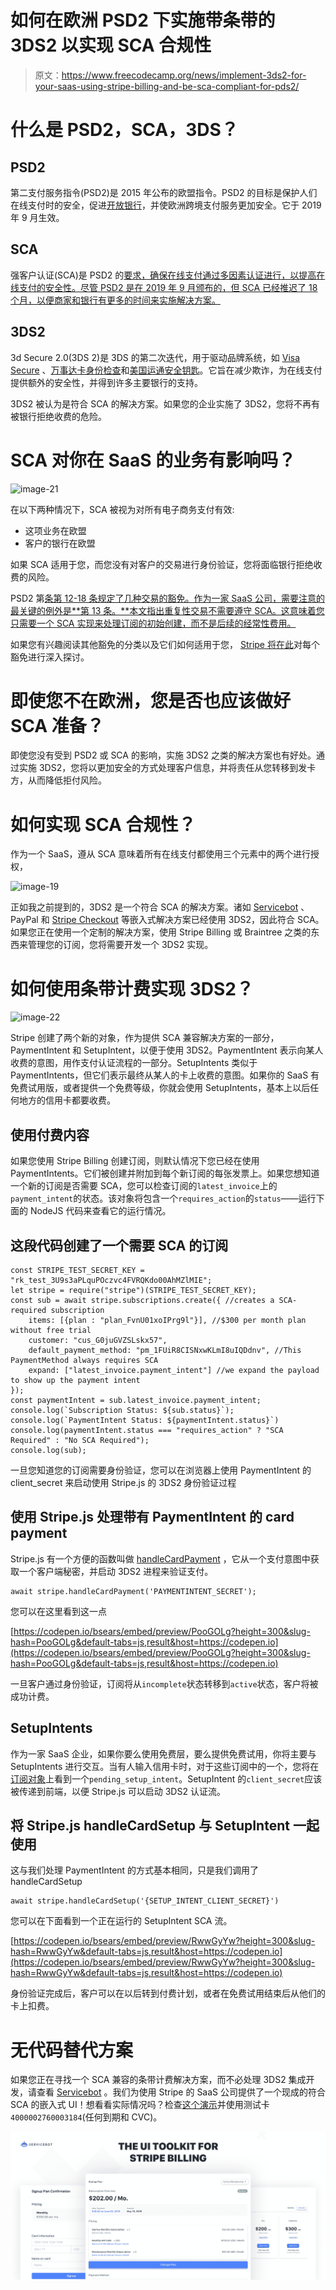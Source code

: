 # 如何在欧洲 PSD2 下实施带条带的 3DS2 以实现 SCA 合规性

> 原文：<https://www.freecodecamp.org/news/implement-3ds2-for-your-saas-using-stripe-billing-and-be-sca-compliant-for-pds2/>

# **什么是 PSD2，SCA，3DS？**

## **PSD2**

第二支付服务指令(PSD2)是 2015 年公布的欧盟指令。PSD2 的目标是保护人们在线支付时的安全，促进[开放银行](https://en.wikipedia.org/wiki/Open_banking)，并使欧洲跨境支付服务更加安全。它于 2019 年 9 月生效。

## **SCA**

强客户认证(SCA)是 PSD2 的[要求，确保在线支付通过多因素认证进行，以提高在线支付的安全性。尽管 PSD2 是在 2019 年 9 月颁布的，但 SCA 已经推迟了 18 个月，以便商家和银行有更多的时间来实施解决方案。](https://eur-lex.europa.eu/legal-content/EN/TXT/?uri=uriserv:OJ.L_.2018.069.01.0023.01.ENG&toc=OJ:L:2018:069:TOC)

## **3DS2**

3d Secure 2.0(3DS 2)是 3DS 的第二次迭代，用于驱动品牌系统，如 [Visa Secure](https://usa.visa.com/visa-everywhere/security.html) 、[万事达卡身份检查](https://www.mastercard.us/en-us/merchants/safety-security/identity-check.html)和[美国运通安全钥匙](https://network.americanexpress.com/globalnetwork/safekey/us/en/)。它旨在减少欺诈，为在线支付提供额外的安全性，并得到许多主要银行的支持。

3DS2 被认为是符合 SCA 的解决方案。如果您的企业实施了 3DS2，您将不再有被银行拒绝收费的危险。

# **SCA 对你在 SaaS 的业务有影响吗？**

![image-21](img/fe9fb9d3cb20e55bc835e02a5191ac62.png)

在以下两种情况下，SCA 被视为对所有电子商务支付有效:

*   这项业务在欧盟
*   客户的银行在欧盟

如果 SCA 适用于您，而您没有对客户的交易进行身份验证，您将面临银行拒绝收费的风险。

PSD2 第[条第 12-18 条规定了几种交易的豁免。作为一家 SaaS 公司，需要注意的最关键的例外是**第 13 条。**本文指出重复性交易不需要遵守 SCA。这意味着您只需要一个 SCA 实现来处理订阅的初始创建，而不是后续的经常性费用。](https://eba.europa.eu/documents/10180/1761863/Final+draft+RTS+on+SCA+and+CSC+under+PSD2+%28EBA-RTS-2017-02%29.pdf)

如果您有兴趣阅读其他豁免的分类以及它们如何适用于您， [Stripe 将在此](https://stripe.com/guides/strong-customer-authentication#exemptions-to-strong-customer-authentication)对每个豁免进行深入探讨。

# 即使您不在欧洲，您是否也应该做好 SCA 准备？

即使您没有受到 PSD2 或 SCA 的影响，实施 3DS2 之类的解决方案也有好处。通过实施 3DS2，您将以更加安全的方式处理客户信息，并将责任从您转移到发卡方，从而降低拒付风险。

# **如何实现 SCA 合规性？**

作为一个 SaaS，遵从 SCA 意味着所有在线支付都使用三个元素中的两个进行授权，

![image-19](img/c17621bb04675d048bfa865899d4987b.png)

正如我之前提到的，3DS2 是一个符合 SCA 的解决方案。诸如 [Servicebot](https://servicebot.io) 、PayPal 和 [Stripe Checkout](https://stripe.com/payments/checkout) 等嵌入式解决方案已经使用 3DS2，因此符合 SCA。如果您正在使用一个定制的解决方案，使用 Stripe Billing 或 Braintree 之类的东西来管理您的订阅，您将需要开发一个 3DS2 实现。

# **如何使用条带计费实现 3DS2？**

![image-22](img/25a618855fbf655a814e4d723223d10e.png)

Stripe 创建了两个新的对象，作为提供 SCA 兼容解决方案的一部分，PaymentIntent 和 SetupIntent，以便于使用 3DS2。PaymentIntent 表示向某人收费的意图，用作支付认证流程的一部分。SetupIntents 类似于 PaymentIntents，但它们表示最终从某人的卡上收费的意图。如果你的 SaaS 有免费试用版，或者提供一个免费等级，你就会使用 SetupIntents，基本上以后任何地方的信用卡都要收费。

## **使用付费内容**

如果您使用 Stripe Billing 创建订阅，则默认情况下您已经在使用 PaymentIntents。它们被创建并附加到每个新订阅的每张发票上。如果您想知道一个新的订阅是否需要 SCA，您可以检查订阅的`latest_invoice`上的`payment_intent`的状态。该对象将包含一个`requires_action`的`status`——运行下面的 NodeJS 代码来查看它的运行情况。

## 这段代码创建了一个需要 SCA 的订阅

```
const STRIPE_TEST_SECRET_KEY = "rk_test_3U9s3aPLquPOczvc4FVRQKdo00AhMZlMIE";
let stripe = require("stripe")(STRIPE_TEST_SECRET_KEY);
const sub = await stripe.subscriptions.create({ //creates a SCA-required subscription
    items: [{plan : "plan_FvnU01xoIPrg9l"}], //$300 per month plan without free trial
    customer: "cus_G0juGVZSLskx57",
    default_payment_method: "pm_1FUiR8CISNxwKLmI8uIQDdnv", //This PaymentMethod always requires SCA
    expand: ["latest_invoice.payment_intent"] //we expand the payload to show up the payment intent
});
const paymentIntent = sub.latest_invoice.payment_intent;
console.log(`Subscription Status: ${sub.status}`);
console.log(`PaymentIntent Status: ${paymentIntent.status}`)
console.log(paymentIntent.status === "requires_action" ? "SCA Required" : "No SCA Required");
console.log(sub);

```

一旦您知道您的订阅需要身份验证，您可以在浏览器上使用 PaymentIntent 的 client_secret 来启动使用 Stripe.js 的 3DS2 身份验证过程

## **使用 Stripe.js 处理带有 PaymentIntent 的 card payment**

Stripe.js 有一个方便的函数叫做 [handleCardPayment](https://stripe.com/docs/stripe-js/reference#stripe-handle-card-payment) ，它从一个支付意图中获取一个客户端秘密，并启动 3DS2 进程来验证支付。

```
await stripe.handleCardPayment('PAYMENTINTENT_SECRET');
```

您可以在这里看到这一点

[https://codepen.io/bsears/embed/preview/PooGOLg?height=300&slug-hash=PooGOLg&default-tabs=js,result&host=https://codepen.io](https://codepen.io/bsears/embed/preview/PooGOLg?height=300&slug-hash=PooGOLg&default-tabs=js,result&host=https://codepen.io)

一旦客户通过身份验证，订阅将从`incomplete`状态转移到`active`状态，客户将被成功计费。

## **SetupIntents**

作为一家 SaaS 企业，如果你要么使用免费层，要么提供免费试用，你将主要与 SetupIntents 进行交互。当有人输入信用卡时，对于这些订阅中的一个，您将在[订阅对象](https://stripe.com/docs/api/subscriptions/object#subscription_object-pending_setup_intent)上看到一个`pending_setup_intent`。SetupIntent 的`client_secret`应该被传递到前端，以便 Stripe.js 可以启动 3DS2 认证流。

## **将 Stripe.js handleCardSetup 与 SetupIntent 一起使用**

这与我们处理 PaymentIntent 的方式基本相同，只是我们调用了 handleCardSetup

```
await stripe.handleCardSetup('{SETUP_INTENT_CLIENT_SECRET}')
```

您可以在下面看到一个正在运行的 SetupIntent SCA 流。

[https://codepen.io/bsears/embed/preview/RwwGyYw?height=300&slug-hash=RwwGyYw&default-tabs=js,result&host=https://codepen.io](https://codepen.io/bsears/embed/preview/RwwGyYw?height=300&slug-hash=RwwGyYw&default-tabs=js,result&host=https://codepen.io)

身份验证完成后，客户可以在以后转到付费计划，或者在免费试用结束后从他们的卡上扣费。

# **无代码替代方案**

如果您正在寻找一个 SCA 兼容的条带计费解决方案，而不必处理 3DS2 集成开发，请查看 [Servicebot](https://servicebot.io) 。我们为使用 Stripe 的 SaaS 公司提供了一个现成的符合 SCA 的嵌入式 UI！想看看实际情况吗？检查[这个演示](https://dashboard.servicebot.io/examples/signup-embed/0)并使用测试卡`4000002760003184`(任何到期和 CVC)。

[![QJkpyHN](img/b4dee6c62cd9b68078446db1d3f82bf1.png)](https://servicebot.io)